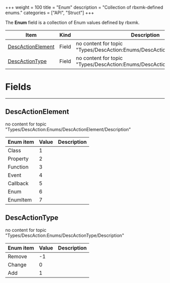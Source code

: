 +++
weight = 100
title = "Enum"
description = "Collection of rbxmk-defined enums."
categories = ["API", "Struct"]
+++

The **Enum** field is a collection of Enum values defined by rbxmk.

<div class="api-list one two">

| Item | Kind | Description |
| --- | --- | --- |
| [DescActionElement](#descactionelement) | Field | no content for topic "Types/DescAction:Enums/DescActionElement/Summary" |
| [DescActionType](#descactiontype) | Field | no content for topic "Types/DescAction:Enums/DescActionType/Summary" |

</div>

# Fields

----

## DescActionElement

no content for topic "Types/DescAction:Enums/DescActionElement/Description"
<div class="api-list one">

| Enum item | Value | Description |
| --- | --- | --- |
| Class | 1 |  |
| Property | 2 |  |
| Function | 3 |  |
| Event | 4 |  |
| Callback | 5 |  |
| Enum | 6 |  |
| EnumItem | 7 |  |

</div>

## DescActionType

no content for topic "Types/DescAction:Enums/DescActionType/Description"
<div class="api-list one">

| Enum item | Value | Description |
| --- | --- | --- |
| Remove | -1 |  |
| Change | 0 |  |
| Add | 1 |  |

</div>